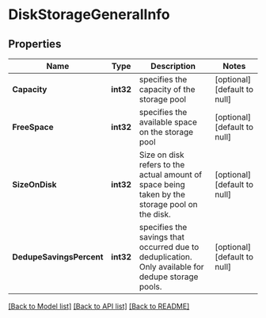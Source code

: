 # DiskStorageGeneralInfo

## Properties
Name | Type | Description | Notes
------------ | ------------- | ------------- | -------------
**Capacity** | **int32** | specifies the capacity of the storage pool | [optional] [default to null]
**FreeSpace** | **int32** | specifies the available space on the storage pool | [optional] [default to null]
**SizeOnDisk** | **int32** | Size on disk refers to the actual amount of space being taken by the storage pool on the disk. | [optional] [default to null]
**DedupeSavingsPercent** | **int32** | specifies the savings that occurred due to deduplication. Only available for dedupe storage pools. | [optional] [default to null]

[[Back to Model list]](../README.md#documentation-for-models) [[Back to API list]](../README.md#documentation-for-api-endpoints) [[Back to README]](../README.md)

